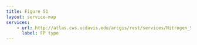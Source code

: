 ```yaml
---
title: Figure 51
layout: service-map
services: 
    - url: http://atlas.cws.ucdavis.edu/arcgis/rest/services/Nitrogen_Sources_and_Loading_to_Groundwater_TR2/Fig51_Food_Processor_by_Type/MapServer
      label: FP type
---
```

 